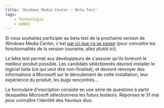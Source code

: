 ```yaml
---
title: 'Windows Media Center : Beta Test'
tags:
    - Technologie
    - GUWIV
---
```


Si vous souhaitez participer au beta test de la prochaine version de Windows
Media Center, c'est
[par ici que ça se passe](http://connect.microsoft.com/site/sitehome.aspx?SiteID=23)
(pour connaitre les fonctionnalités de la version courante, allez plutôt ici).

Le bêta test permet aux développeurs de s'assurer qu'ils livreront le meilleur
produit possible. Les candidats sélectionnés devront installer le logiciel beta
(ce qui veut dire non-finalisé), et devront renvoyer des informations à
Microsoft sur le déroulement de cette installation, leur expérience du produit,
les bugs rencontrés…

Le formulaire d'inscription consiste en une série de questions à partir
desquelles Microsoft sélectionnera les futurs testeurs. Réponses le 31 mai pour
conna&icirc;tre l'identité des heureux élus.
